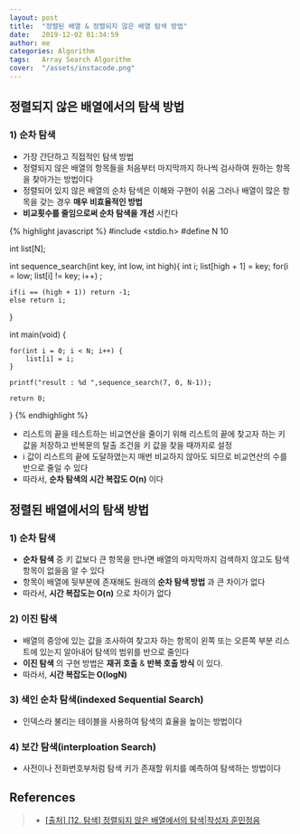 ```yaml
---
layout: post
title:  "정렬된 배열 & 정렬되지 않은 배열 탐색 방법"
date:   2019-12-02 01:34:59
author: me
categories: Algorithm
tags:	Array Search Algorithm
cover:  "/assets/instacode.png"
---
```



## 정렬되지 않은 배열에서의 탐색 방법
### 1) 순차 탐색
* 가장 간단하고 직접적인 탐색 방법
* 정렬되지 않은 배열의 항목들을 처음부터 마지막까지 하나씩 검사하여 원하는 항목을 찾아가는 방법이다
* 정렬되어 있지 않은 배열의 순차 탐색은 이해와 구현이 쉬움 그러나 배열이 많은 항목을 갖는 경우 __매우 비효율적인 방법__
* __비교횟수를 줄임으로써 순차 탐색을 개선__ 시킨다

{% highlight javascript %}
#include <stdio.h>
#define N 10

int list[N]; 

int sequence_search(int key, int low, int high){
	int i;
    list[high + 1] = key;
    for(i = low; list[i] != key; i++)
	;
	
    if(i == (high + 1)) return -1; 
    else return i;  
}

int main(void) {
	
	for(int i = 0; i < N; i++) {
		list[i] = i;
	}
	
	printf("result : %d ",sequence_search(7, 0, N-1));
	
	return 0;
}
{% endhighlight %}

* 리스트의 끝을 테스트하는 비교연산을 줄이기 위해 리스트의 끝에 찾고자 하는 키 값을 저장하고 반복문의 탈출 조건을 키 값을 찾을 때까지로 설정
* i 값이 리스트의 끝에 도달하였는지 매번 비교하지 않아도 되므로 비교연산의 수를 반으로 줄일 수 있다
* 따라서, __순차 탐색의 시간 복잡도 O(n)__ 이다


## 정렬된 배열에서의 탐색 방법
### 1) 순차 탐색
* __순차 탐색__ 중 키 값보다 큰 항목을 만나면 배열의 마지막까지 검색하지 않고도 탐색 항목이 없을음 알 수 있다
* 항목이 배열에 뒷부분에 존재해도 원래의 __순차 탐색 방법__ 과 큰 차이가 없다
* 따라서, __시간 복잡도는 O(n)__ 으로 차이가 없다

### 2) 이진 탐색
* 배열의 중앙에 있는 값을 조사하여 찾고자 하는 항목이 왼쪽 또는 오른쪽 부분 리스트에 있는지 알아내어 탐색의 범위를 반으로 줄인다
* __이진 탐색__ 의 구현 방법은 __재귀 호출__ & __반복 호출 방식__ 이 있다.
* 따라서, __시간 복잡도는 O(logN)__

### 3) 색인 순차 탐색(indexed Sequential Search)
* 인덱스라 불리는 테이블을 사용하여 탐색의 효율을 높이는 방법이다

### 4) 보간 탐색(interploation Search)
* 사전이나 전화번호부처럼 탐색 키가 존재할 위치를 예측하여 탐색하는 방법이다


## References
> * <a href="http://blog.naver.com/PostView.nhn?blogId=dlwoen9&logNo=220858549082&parentCategoryNo=&categoryNo=22&viewDate=&isShowPopularPosts=false&from=postView">[출처] [12. 탐색] 정렬되지 않은 배열에서의 탐색|작성자 훈민정음<a>
